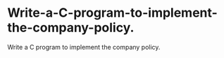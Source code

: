 # Write-a-C-program-to-implement-the-company-policy.
Write a C program to implement the company policy.
